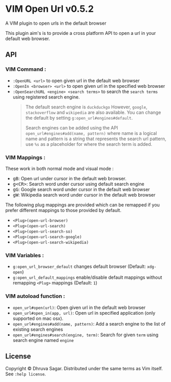 # VIM Open Url v0.5.2

A VIM plugin to open urls in the default browser

This plugin aim's is to provide a cross platform API to open a url in your
default web browser.

## API

### VIM Command :

* `:OpenURL <url>` to open given url in the default web browser
* `:OpenIn <browser> <url>` to open given url in the specified web browser
* `:OpenSearchURL <engine> <search terms>` to search the `search terms` using
  registered search engine.
  > The default search engine is `duckduckgo`
  > However, `google`, `stackoverflow` and `wikipedia` are also available. You
  > can change the default by setting `g:open_url#engines#default`.
  >
  > Search engines can be added using the API `open_url#engines#add(name, pattern)`
  > where name is a logical name and pattern is a string that represents the
  > search url pattern, use `%s` as a placeholder for where the search term is
  > added.

### VIM Mappings :

These work in both normal mode and visual mode :

* <kbd>gB</kbd>: Open url under cursor in the default web browser.
* <kbd>g&lt;CR&gt;</kbd>: Search word under cursor using default search engine
* <kbd>gG</kbd>: Google search word under cursor in the default web browser
* <kbd>gW</kbd>: Wikipedia search word under cursor in the default web browser

The following plug mappings are provided which can be remapped if you prefer
different mappings to those provided by default.

* `<Plug>(open-url-browser)`
* `<Plug>(open-url-search)`
* `<Plug>(open-url-search-so)`
* `<Plug>(open-url-search-google)`
* `<Plug>(open-url-search-wikipedia)`

### VIM Variables :
* `g:open_url_browser_default` changes default browser (Default: `xdg-open`)
* `g:open_url_default_mappings` enable/disable default mappings without
remapping `<Plug>` mappings (Default: `1`)

### VIM autoload function :

* `open_url#open(url)`: Open given url in the default web browser
* `open_url#open_in(app, url)`: Open url in specified application (only
  supported on mac osx).
* `open_url#engines#add(name, pattern)`: Add a search engine to the list of
  existing search engines
* `open_url#engines#search(engine, term)`: Search for given `term` using
  search engine named `engine`

## License

Copyright © Dhruva Sagar.  Distributed under the same terms as Vim itself.
See `:help license`.
